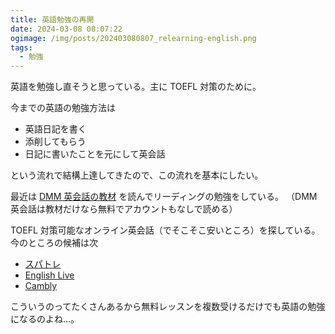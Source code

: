 ```yaml
---
title: 英語勉強の再開
date: 2024-03-08 08:07:22
ogimage: /img/posts/202403080807_relearning-english.png
tags:
  - 勉強
---
```


英語を勉強し直そうと思っている。主に TOEFL 対策のために。

今までの英語の勉強方法は

- 英語日記を書く
- 添削してもらう
- 日記に書いたことを元にして英会話

という流れで結構上達してきたので、この流れを基本にしたい。

最近は [DMM 英会話の教材](https://eikaiwa.dmm.com/app/daily-news)
を読んでリーディングの勉強をしている。
（DMM英会話は教材だけなら無料でアカウントもなしで読める）

TOEFL 対策可能なオンライン英会話（でそこそこ安いところ）を探している。
今のところの候補は次

- [スパトレ](https://sptr.jp)
- [English Live](https://englishlive.ef.com/ja-jp/)
- [Cambly](https://www.cambly.com/english?lang=ja)

こういうのってたくさんあるから無料レッスンを複数受けるだけでも英語の勉強になるのよね…。
